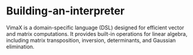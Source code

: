 # Building-an-interpreter
VimaX is a domain-specific language (DSL) designed for efficient vector and matrix computations. It provides built-in operations for linear algebra, including matrix transposition, inversion, determinants, and Gaussian elimination.
